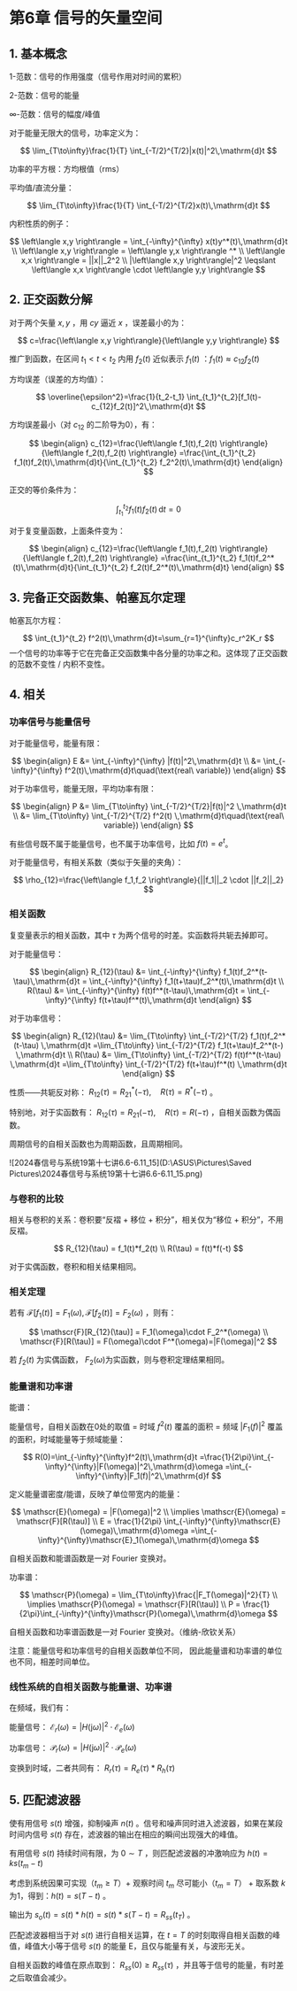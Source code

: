 # 第6章 信号的矢量空间


## 1. 基本概念


1-范数：信号的作用强度（信号作用对时间的累积）

2-范数：信号的能量

$\infty$-范数：信号的幅度/峰值


对于能量无限大的信号，功率定义为：

$$
\lim_{T\to\infty}\frac{1}{T} \int_{-T/2}^{T/2}|x(t)|^2\,\mathrm{d}t
$$

功率的平方根：方均根值（rms）

平均值/直流分量：

$$
\lim_{T\to\infty}\frac{1}{T} \int_{-T/2}^{T/2}x(t)\,\mathrm{d}t
$$

内积性质的例子：

$$
\left\langle x,y \right\rangle = \int_{-\infty}^{\infty} x(t)y^*(t)\,\mathrm{d}t
\\
\left\langle x,y \right\rangle = \left\langle y,x \right\rangle ^*
\\
\left\langle x,x \right\rangle = ||x||_2^2
\\
|\left\langle x,y \right\rangle|^2 \leqslant \left\langle x,x \right\rangle \cdot \left\langle y,y \right\rangle
$$


## 2. 正交函数分解


对于两个矢量 $x,y$ ，用 $cy$ 逼近 $x$ ，误差最小的为：

$$
c=\frac{\left\langle x,y \right\rangle}{\left\langle y,y \right\rangle}
$$


推广到函数，在区间 $t_1<t<t_2$ 内用 $f_2(t)$ 近似表示 $f_1(t)$ ：$f_1(t)\approx c_{12}f_2(t)$​

方均误差（误差的方均值）：

$$
\overline{\epsilon^2}=\frac{1}{t_2-t_1} \int_{t_1}^{t_2}[f_1(t)-c_{12}f_2(t)]^2\,\mathrm{d}t
$$

方均误差最小（对  $c_{12}$ 的二阶导为0），有：

$$
\begin{align}
c_{12}=\frac{\left\langle f_1(t),f_2(t) \right\rangle}{\left\langle f_2(t),f_2(t) \right\rangle}
=\frac{\int_{t_1}^{t_2} f_1(t)f_2(t)\,\mathrm{d}t}{\int_{t_1}^{t_2} f_2^2(t)\,\mathrm{d}t}
\end{align}
$$

正交的等价条件为：

$$
\int_{t_1}^{t_2} f_1(t)f_2(t)\,\mathrm{d}t=0
$$

对于复变量函数，上面条件变为：

$$
\begin{align}
c_{12}=\frac{\left\langle f_1(t),f_2(t) \right\rangle}{\left\langle f_2(t),f_2(t) \right\rangle}
=\frac{\int_{t_1}^{t_2} f_1(t)f_2^*(t)\,\mathrm{d}t}{\int_{t_1}^{t_2} f_2(t)f_2^*(t)\,\mathrm{d}t}
\end{align}
$$


## 3. 完备正交函数集、帕塞瓦尔定理


帕塞瓦尔方程：

$$
\int_{t_1}^{t_2} f^2(t)\,\mathrm{d}t=\sum_{r=1}^{\infty}c_r^2K_r
$$
一个信号的功率等于它在完备正交函数集中各分量的功率之和。这体现了正交函数的范数不变性 / 内积不变性。


## 4. 相关


### 功率信号与能量信号


对于能量信号，能量有限：

$$
\begin{align}
E &= \int_{-\infty}^{\infty} |f(t)|^2\,\mathrm{d}t
\\
&= \int_{-\infty}^{\infty} f^2(t)\,\mathrm{d}t\quad(\text{real\ variable})
\end{align}
$$

对于功率信号，能量无限，平均功率有限：

$$
\begin{align}
P &= \lim_{T\to\infty} \int_{-T/2}^{T/2}|f(t)|^2 \,\mathrm{d}t
\\
&= \lim_{T\to\infty} \int_{-T/2}^{T/2} f^2(t) \,\mathrm{d}t\quad(\text{real\ variable})
\end{align}
$$

有些信号既不属于能量信号，也不属于功率信号，比如 $f(t)=e^t$​ 。

对于能量信号，有相关系数（类似于矢量的夹角）：

$$
\rho_{12}=\frac{\left\langle f_1,f_2 \right\rangle}{||f_1||_2 \cdot ||f_2||_2}
$$


### 相关函数


复变量表示的相关函数，其中 $\tau$ 为两个信号的时差。实函数将共轭去掉即可。

对于能量信号：

$$
\begin{align}
R_{12}(\tau) &= \int_{-\infty}^{\infty} f_1(t)f_2^*(t-\tau)\,\mathrm{d}t
= \int_{-\infty}^{\infty} f_1(t+\tau)f_2^*(t)\,\mathrm{d}t
\\
R(\tau) &= \int_{-\infty}^{\infty} f(t)f^*(t-\tau)\,\mathrm{d}t
= \int_{-\infty}^{\infty} f(t+\tau)f^*(t)\,\mathrm{d}t
\end{align}
$$

对于功率信号：

$$
\begin{align}
R_{12}(\tau) &= \lim_{T\to\infty} \int_{-T/2}^{T/2} f_1(t)f_2^*(t-\tau) \,\mathrm{d}t
=\lim_{T\to\infty} \int_{-T/2}^{T/2} f_1(t+\tau)f_2^*(t-) \,\mathrm{d}t
\\
R(\tau) &= \lim_{T\to\infty} \int_{-T/2}^{T/2} f(t)f^*(t-\tau) \,\mathrm{d}t
=\lim_{T\to\infty} \int_{-T/2}^{T/2} f(t+\tau)f^*(t) \,\mathrm{d}t
\end{align}
$$

性质——共轭反对称： $R_{12}(\tau)=R_{21}^*(-\tau),\quad R(\tau)=R^*(-\tau)$ 。

特别地，对于实函数有： $R_{12}(\tau)=R_{21}(-\tau),\quad R(\tau)=R(-\tau)$ ，自相关函数为偶函数。

周期信号的自相关函数也为周期函数，且周期相同。

![2024春信号与系统19第十七讲6.6-6.11_15](D:\ASUS\Pictures\Saved Pictures\2024春信号与系统19第十七讲6.6-6.11_15.png)


### 与卷积的比较

相关与卷积的关系：卷积要“反褶 + 移位 + 积分”，相关仅为“移位 + 积分”，不用反褶。

$$
R_{12}(\tau) = f_1(t)*f_2(t)
\\
R(\tau) = f(t)*f(-t)
$$

对于实偶函数，卷积和相关结果相同。


### 相关定理


若有 $\mathscr{F}[f_1(t)]=F_1(\omega),\mathscr{F}[f_2(t)]=F_2(\omega)$ ，则有：

$$
\mathscr{F}[R_{12}(\tau)] = F_1(\omega)\cdot F_2^*(\omega)
\\
\mathscr{F}[R(\tau)] = F(\omega)\cdot F^*(\omega)=|F(\omega)|^2
$$

若 $f_2(t)$ 为实偶函数， $F_2(\omega)$​ 为实函数，则与卷积定理结果相同。


### 能量谱和功率谱

能谱：

能量信号，自相关函数在0处的取值 = 时域 $f^2(t)$ 覆盖的面积 = 频域 $|F_1(f)|^2$ 覆盖的面积，时域能量等于频域能量：

$$
R(0)=\int_{-\infty}^{\infty}f^2(t)\,\mathrm{d}t
=\frac{1}{2\pi}\int_{-\infty}^{\infty}|F(\omega)|^2\,\mathrm{d}\omega
=\int_{-\infty}^{\infty}|F_1(f)|^2\,\mathrm{d}f
$$

定义能量谱密度/能谱，反映了单位带宽内的能量：

$$
\mathscr{E}(\omega) = |F(\omega)|^2
\\
\implies \mathscr{E}(\omega) = \mathscr{F}[R(\tau)]
\\
E = \frac{1}{2\pi} \int_{-\infty}^{\infty}\mathscr{E}(\omega)\,\mathrm{d}\omega
=\int_{-\infty}^{\infty}\mathscr{E}_1(\omega)\,\mathrm{d}\omega
$$

自相关函数和能谱函数是一对 Fourier 变换对。


功率谱：

$$
\mathscr{P}(\omega) = \lim_{T\to\infty}\frac{|F_T(\omega)|^2}{T}
\\
\implies \mathscr{P}(\omega) = \mathscr{F}[R(\tau)]
\\
P = \frac{1}{2\pi}\int_{-\infty}^{\infty}\mathscr{P}(\omega)\,\mathrm{d}\omega
$$

自相关函数和功率谱函数是一对 Fourier 变换对。（维纳-欣钦关系）

注意：能量信号和功率信号的自相关函数单位不同， 因此能量谱和功率谱的单位也不同，相差时间单位。


### 线性系统的自相关函数与能量谱、功率谱


在频域，我们有：

能量信号： $\mathscr{E}_r(\omega)=|H(\mathrm{j}\omega)|^2 \cdot \mathscr{E}_e(\omega)$

功率信号： $\mathscr{P}_r(\omega)=|H(\mathrm{j}\omega)|^2 \cdot \mathscr{P}_e(\omega)$

变换到时域，二者共同有： $R_r(\tau)=R_e(\tau)*R_h(\tau)$


## 5. 匹配滤波器

使有用信号 $s(t)$ 增强，抑制噪声 $n(t)$ 。信号和噪声同时进入滤波器，如果在某段时间内信号 $s(t)$ 存在，滤波器的输出在相应的瞬间出现强大的峰值。

有用信号 $s(t)$ 持续时间有限，为 $0 \sim T$ ，则匹配滤波器的冲激响应为 $h(t)=ks(t_m-t)$

考虑到系统因果可实现（$t_m\geqslant T$）+ 观察时间 $t_m$ 尽可能小（$t_m=T$） + 取系数 $k$ 为1，得到：$h(t)=s(T-t)$ 。

输出为 $s_o(t)=s(t)*h(t)=s(t)*s(T-t)=R_{ss}(t_T)$ 。

匹配滤波器相当于对 $s(t)$ 进行自相关运算，在 $t=T$ 的时刻取得自相关函数的峰值，峰值大小等于信号 $s(t)$​ 的能量 E，且仅与能量有关，与波形无关。

自相关函数的峰值在原点取到： $R_{ss}(0)\geq R_{ss}(\tau)$ ，并且等于信号的能量，有时差之后取值会减少。